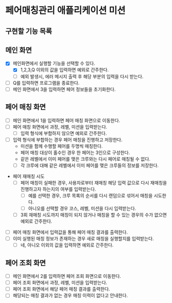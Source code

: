 # 페어매칭관리 애플리케이션 미션

## 구현할 기능 목록

## 메인 화면

- [x] 메인화면에서 실행할 기능을 선택할 수 있다.
  - [x] 1,2,3,Q 이외의 값을 입력하면 예외로 간주한다.
  - [ ] 예외 발생시, 에러 메시지 출력 후 해당 부분의 입력을 다시 받는다.
- [ ] Q를 입력하면 프로그램을 종료한다.
- [ ] 메인 화면에서 3을 입력하면 페어 정보들을 초기화한다.

## 페어 매칭 화면

- [ ] 메인 화면에서 1을 입력하면 페어 매칭 화면으로 이동한다.
- [ ] 페어 매칭 화면에서 과정, 레벨, 미션을 입력받는다.
  - [ ] 입력 형식에 부합하지 않으면 예외로 간주한다.
- [ ] 입력 형식에 부합하는 경우 페어 매칭을 진행하고 저장한다.
  - 미션을 함께 수행할 페어를 두명씩 매칭한다.
  - 페어 매칭 대상이 홀수인 경우 한 페어는 3인으로 구성한다.
  - 같은 레벨에서 이미 페어를 맺은 크루와는 다시 페어로 매칭될 수 없다.
  - [ ] 각 크루에 대해 같은 레벨에서 이미 페어를 맺은 크루들의 정보를 저장한다.
  
- 페어 재매칭 시도
  - [ ] 페어 매칭이 실패한 경우, 사용자로부터 재매칭 해당 입력 값으로 다시 재매칭을 진행하고자 하는지의 여부를 입력받는다.
    - [ ] 예를 선택한 경우, 크루 목록의 순서를 다시 랜덤으로 섞어서 매칭을 시도한다.
    - [ ] 아니오를 선택할 경우 코스, 레벨, 미션을 다시 입력받는다.
  - [ ] 3회 재매칭 시도까지 매칭이 되지 않거나 매칭을 할 수 있는 경우의 수가 없으면 예외로 간주한다.

- [ ] 페어 매칭 화면에서 입력값을 통해 페어 매칭 결과를 출력한다.
- [ ] 이미 실행된 매칭 정보가 존재하는 경우 새로 매칭을 실행할지를 입력받는다.
  - [ ] 네, 아니오 이외의 값을 입력하면 예외로 간주한다.

## 페어 조회 화면

- [ ] 메인 화면에서 2를 입력하면 페어 조회 화면으로 이동한다.
- [ ] 페어 조회 화면에서 과정, 레벨, 미션을 입력받는다.
- [ ] 페어 조회 화면에서 해당 페어 매칭 결과를 출력한다.
- [ ] 해당되는 매칭 결과가 없는 경우 매칭 이력이 없다고 안내한다.
